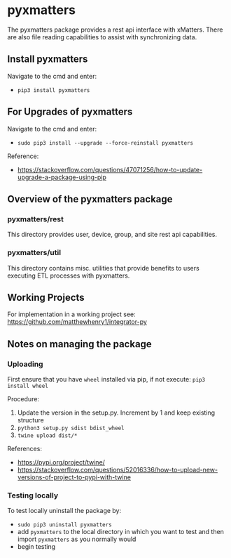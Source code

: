 # pyxmatters
The pyxmatters package provides a rest api interface with xMatters. There are also file reading capabilities to assist with synchronizing data.

## Install pyxmatters
Navigate to the cmd and enter:
* `pip3 install pyxmatters`

## For Upgrades of pyxmatters
Navigate to the cmd and enter:
* `sudo pip3 install --upgrade --force-reinstall pyxmatters`

Reference:
* https://stackoverflow.com/questions/47071256/how-to-update-upgrade-a-package-using-pip

## Overview of the pyxmatters package

### pyxmatters/rest
This directory provides user, device, group, and site rest api capabilities.

### pyxmatters/util
This directory contains misc. utilities that provide benefits to users executing ETL processes with pyxmatters.

## Working Projects
For implementation in a working project see: https://github.com/matthewhenry1/integrator-py

## Notes on managing the package

### Uploading
First ensure that you have `wheel` installed via pip, if not execute: `pip3 install wheel`

Procedure:
1. Update the version in the setup.py. Increment by 1 and keep existing structure
2. `python3 setup.py sdist bdist_wheel`
3. `twine upload dist/*`

References:
* https://pypi.org/project/twine/
* https://stackoverflow.com/questions/52016336/how-to-upload-new-versions-of-project-to-pypi-with-twine

### Testing locally
To test locally uninstall the package by:
* `sudo pip3 uninstall pyxmatters`
* add `pyxmatters` to the local directory in which you want to test and then import `pyxmatters` as you normally would
* begin testing
